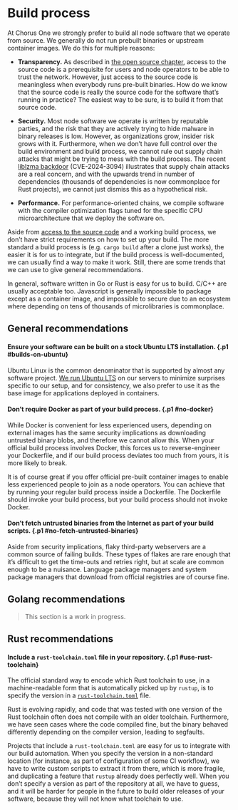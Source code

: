 # Build process

At Chorus One we strongly prefer to build all node software that we operate from source.
We generally do not run prebuilt binaries or upstream container images.
We do this for multiple reasons:

* **Transparency.**
As described in [the open source chapter](open-source.md),
access to the source code is a prerequisite for users and node operators
to be able to trust the network.
However, just access to the source code is meaningless
when everybody runs pre-built binaries.
How do we know that the source code is really the source code
for the software that’s running in practice?
The easiest way to be sure, is to build it from that source code.

* **Security.**
Most node software we operate is written by reputable parties,
and the risk that they are actively trying to hide malware in binary releases is low.
However, as organizations grow, insider risk grows with it.
Furthermore, when we don’t have full control over the build environment and build process,
we cannot rule out supply chain attacks that might be trying to mess with the build process.
The recent [liblzma backdoor][xzgate] (CVE-2024-3094) illustrates
that supply chain attacks are a real concern,
and with the upwards trend in number of dependencies
(thousands of dependencies is now commonplace for Rust projects),
we cannot just dismiss this as a hypothetical risk.

* **Performance.**
For performance-oriented chains,
we compile software with the compiler optimization flags
tuned for the specific CPU microarchitecture that we deploy the software on.

[xzgate]: https://www.openwall.com/lists/oss-security/2024/03/29/4

Aside from [access to the source code](open-source.md)
and a working build process,
we don’t have strict requirements on how to set up your build.
The more standard a build process is
(e.g. `cargo build` after a clone just works),
the easier it is for us to integrate,
but if the build process is well-documented,
we can usually find a way to make it work.
Still, there are some trends that we can use to give general recommendations.

In general, software written in Go or Rust is easy for us to build.
C/C++ are usually acceptable too.
Javascript is generally impossible to package except as a container image,
and impossible to secure due to an ecosystem where depending on tens of thousands of microlibraries is commonplace.

## General recommendations

#### Ensure your software can be built on a stock Ubuntu LTS installation. {.p1 #builds-on-ubuntu}

Ubuntu Linux is the common denominator that is supported by almost any software project.
[We run Ubuntu LTS][c1-ubuntu] on our servers to minimize surprises specific to our setup,
and for consistency,
we also prefer to use it as the base image for applications deployed in containers.

[c1-ubuntu]: /chorus-one/the-hardware-layer.html#operating-system

#### Don’t require Docker as part of your build process. {.p1 #no-docker}
While Docker is convenient for less experienced users,
depending on external images has the same security implications as downloading untrusted binary blobs,
and therefore we cannot allow this.
When your official build process involves Docker,
this forces us to reverse-engineer your Dockerfile,
and if our build process deviates too much from yours,
it is more likely to break.

It is of course great if you offer official pre-built container images
to enable less experienced people to join as a node operators.
You can achieve that by running your regular build process inside a Dockerfile.
The Dockerfile should invoke your build process,
but your build process should not invoke Docker.

#### Don’t fetch untrusted binaries from the Internet as part of your build scripts. {.p1 #no-fetch-untrusted-binaries}
Aside from security implications,
flaky third-party webservers are a common source of failing builds.
These types of flakes are rare enough
that it’s difficult to get the time-outs and retries right,
but at scale are common enough to be a nuisance.
Language package managers and system package managers
that download from official registries are of course fine.

## Golang recommendations

> This section is a work in progress.

<!-- TODO: Fill out Go build advice.
TODO #### Include a `go.mod` file that specifies which version of the Go toolchain your project should be built with.
-->

## Rust recommendations

#### Include a `rust-toolchain.toml` file in your repository. {.p1 #use-rust-toolchain}
The official standard way to encode which Rust toolchain to use,
in a machine-readable form that is automatically picked up by `rustup`,
is to specify the version in a [`rust-toolchain.toml`][rust-toolchain] file.

Rust is evolving rapidly,
and code that was tested with one version of the Rust toolchain
often does not compile with an older toolchain.
Furthermore,
we have seen cases where the code compiled fine,
but the binary behaved differently depending on the compiler version,
leading to segfaults.

Projects that include a `rust-toolchain.toml`
are easy for us to integrate with our build automation.
When you specify the version in a non-standard location
(for instance, as part of configuration of some CI workflow),
we have to write custom scripts to extract it from there,
which is more fragile,
and duplicating a feature that `rustup` already does perfectly well.
When you don’t specify a version as part of the repository at all,
we have to guess,
and it will be harder for people in the future to build older releases of your software,
because they will not know what toolchain to use.

[rust-toolchain]: https://rust-lang.github.io/rustup/overrides.html#the-toolchain-file
